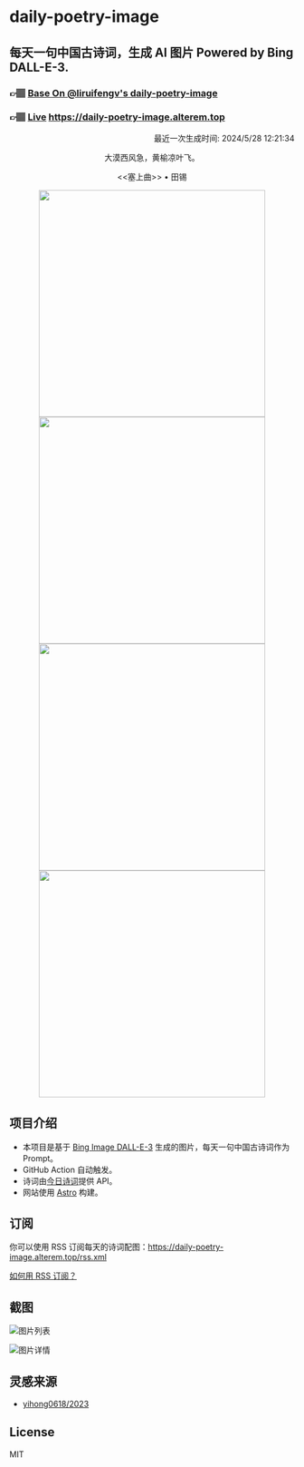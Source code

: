 
# daily-poetry-image

## 每天一句中国古诗词，生成 AI 图片 Powered by Bing DALL-E-3.

### 👉🏽 [Base On @liruifengv's daily-poetry-image](https://github.com/liruifengv/daily-poetry-image)

### 👉🏽 [Live](https://daily-poetry-image.alterem.top/) https://daily-poetry-image.alterem.top

<p align="right">
  最近一次生成时间: 2024/5/28 12:21:34
</p>
<p align="center">
大漠西风急，黄榆凉叶飞。
</p>
<p align="center">
<<塞上曲>> • 田锡
</p>
<p align="center">
<img src="https://tse1.mm.bing.net/th/id/OIG3.NDqefclJzYIkvqpV1X8l" height="400" width="400" />
<img src="https://tse4.mm.bing.net/th/id/OIG3.0fQZHL2Jlk_yO5tGauF0" height="400" width="400" />
<img src="https://tse3.mm.bing.net/th/id/OIG3.srcs6KXJGiLHAXE0DHU9" height="400" width="400" />
<img src="https://tse3.mm.bing.net/th/id/OIG3.Tyw.ysCQk974nykkUhIv" height="400" width="400" />
</p>

## 项目介绍

-   本项目是基于 [Bing Image DALL-E-3](https://www.bing.com/images/create) 生成的图片，每天一句中国古诗词作为 Prompt。
-   GitHub Action 自动触发。
-   诗词由[今日诗词](https://www.jinrishici.com/)提供 API。
-   网站使用 [Astro](https://astro.build) 构建。

## 订阅

你可以使用 RSS 订阅每天的诗词配图：https://daily-poetry-image.alterem.top/rss.xml

[如何用 RSS 订阅？](https://zhuanlan.zhihu.com/p/55026716)

## 截图

![图片列表](./screenshots/Snipaste_2023-12-28_21-00-26.png)

![图片详情](./screenshots/Snipaste_2023-12-28_21-00-53.png)

## 灵感来源

-   [yihong0618/2023](https://github.com/yihong0618/2023)

## License

MIT
